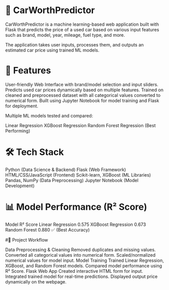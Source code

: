# 🚗 CarWorthPredictor
CarWorthPredictor is a machine learning-based web application built with Flask that predicts the price of a used car based on various input features such as brand, model, year, mileage, fuel type, and more.

The application takes user inputs, processes them, and outputs an estimated car price using trained ML models.

# 📌 Features

User-friendly Web Interface with brand/model selection and input sliders.
Predicts used car prices dynamically based on multiple features.
Trained on cleaned and preprocessed dataset with all categorical values converted to numerical form.
Built using Jupyter Notebook for model training and Flask for deployment.

Multiple ML models tested and compared:

Linear Regression
XGBoost Regression
Random Forest Regression (Best Performing)

# 🛠 Tech Stack

Python (Data Science & Backend)
Flask (Web Framework)
HTML/CSS/JavaScript (Frontend)
Scikit-learn, XGBoost (ML Libraries)
Pandas, NumPy (Data Preprocessing)
Jupyter Notebook (Model Development)

# 📊 Model Performance (R² Score)

Model	R² Score
Linear Regression	0.575
XGBoost Regression	0.673
Random Forest	0.880 ✅ (Best Accuracy)

#📂 Project Workflow

Data Preprocessing & Cleaning
Removed duplicates and missing values.
Converted all categorical values into numerical form.
Scaled/normalized numerical values for model input.
Model Training
Trained Linear Regression, XGBoost, and Random Forest models.
Compared model performance using R² Score.
Flask Web App
Created interactive HTML form for input.
Integrated trained model for real-time predictions.
Displayed output price dynamically on the webpage.
